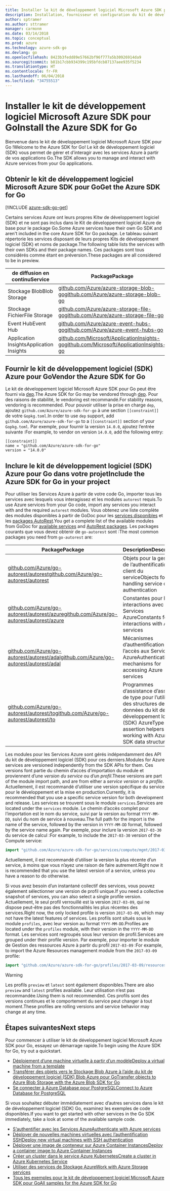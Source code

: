 ```yaml
---
title: Installer le kit de développement logiciel Microsoft Azure SDK pour Go
description: Installation, fournisseur et configuration du kit de développement logiciel (SDK) Azure pour Go.
author: sptramer
ms.author: sttramer
manager: carmonm
ms.date: 03/14/2018
ms.topic: conceptual
ms.prod: azure
ms.technology: azure-sdk-go
ms.devlang: go
ms.openlocfilehash: 8423b3fedd89e57662bf96f777a5b30926914da9
ms.sourcegitcommit: b81b17cbb934399c195bfdcb87137aee935f5234
ms.translationtype: HT
ms.contentlocale: fr-FR
ms.lasthandoff: 06/04/2018
ms.locfileid: "34755513"
---
```

# <a name="install-the-azure-sdk-for-go"></a><span data-ttu-id="54832-103">Installer le kit de développement logiciel Microsoft Azure SDK pour Go</span><span class="sxs-lookup"><span data-stu-id="54832-103">Install the Azure SDK for Go</span></span>

<span data-ttu-id="54832-104">Bienvenue dans le kit de développement logiciel Microsoft Azure SDK pour Go !</span><span class="sxs-lookup"><span data-stu-id="54832-104">Welcome to the Azure SDK for Go!</span></span> <span data-ttu-id="54832-105">Le kit de développement logiciel (SDK) vous permet de gérer et d’interagir avec les services Azure à partir de vos applications Go.</span><span class="sxs-lookup"><span data-stu-id="54832-105">The SDK allows you to manage and interact with Azure services from your Go applications.</span></span>

## <a name="get-the-azure-sdk-for-go"></a><span data-ttu-id="54832-106">Obtenir le kit de développement logiciel Microsoft Azure SDK pour Go</span><span class="sxs-lookup"><span data-stu-id="54832-106">Get the Azure SDK for Go</span></span>

[!INCLUDE [azure-sdk-go-get](includes/azure-sdk-go-get.md)]

<span data-ttu-id="54832-107">Certains services Azure ont leurs propres Kitw de développement logiciel (SDK) et ne sont pas inclus dans le Kit de développement logiciel Azure de base pour le package Go.</span><span class="sxs-lookup"><span data-stu-id="54832-107">Some Azure services have their own Go SDK and aren't included in the core Azure SDK for Go package.</span></span> <span data-ttu-id="54832-108">Le tableau suivant répertorie les services disposant de leurs propres Kits de développement logiciel (SDK) et noms de package.</span><span class="sxs-lookup"><span data-stu-id="54832-108">The following table lists the services with their own SDKs and their package names.</span></span> <span data-ttu-id="54832-109">Ces packages sont tous considérés comme étant en préversion.</span><span class="sxs-lookup"><span data-stu-id="54832-109">These packages are all considered to be in preview.</span></span>

| <span data-ttu-id="54832-110">de diffusion en continu</span><span class="sxs-lookup"><span data-stu-id="54832-110">Service</span></span> | <span data-ttu-id="54832-111">Package</span><span class="sxs-lookup"><span data-stu-id="54832-111">Package</span></span> |
|---------|---------|
| <span data-ttu-id="54832-112">Stockage Blob</span><span class="sxs-lookup"><span data-stu-id="54832-112">Blob Storage</span></span> | [<span data-ttu-id="54832-113">github.com/Azure/azure-storage-blob-go</span><span class="sxs-lookup"><span data-stu-id="54832-113">github.com/Azure/azure-storage-blob-go</span></span>](https://github.com/Azure/azure-storage-blob-go) |
| <span data-ttu-id="54832-114">Stockage Fichier</span><span class="sxs-lookup"><span data-stu-id="54832-114">File Storage</span></span> | [<span data-ttu-id="54832-115">github.com/Azure/azure-storage-file-go</span><span class="sxs-lookup"><span data-stu-id="54832-115">github.com/Azure/azure-storage-file-go</span></span>](https://github.com/Azure/azure-storage-file-go) |
| <span data-ttu-id="54832-116">Event Hub</span><span class="sxs-lookup"><span data-stu-id="54832-116">Event Hub</span></span> | [<span data-ttu-id="54832-117">github.com/Azure/azure-event-hubs-go</span><span class="sxs-lookup"><span data-stu-id="54832-117">github.com/Azure/azure-event-hubs-go</span></span>](https://github.com/Azure/azure-event-hubs-go) |
| <span data-ttu-id="54832-118">Application Insights</span><span class="sxs-lookup"><span data-stu-id="54832-118">Application Insights</span></span> | [<span data-ttu-id="54832-119">github.com/Microsoft/ApplicationInsights-go</span><span class="sxs-lookup"><span data-stu-id="54832-119">github.com/Microsoft/ApplicationInsights-go</span></span>](https://github.com/Microsoft/ApplicationInsights-go) |

## <a name="vendor-the-azure-sdk-for-go"></a><span data-ttu-id="54832-120">Fournir le kit de développement logiciel (SDK) Azure pour Go</span><span class="sxs-lookup"><span data-stu-id="54832-120">Vendor the Azure SDK for Go</span></span>

<span data-ttu-id="54832-121">Le kit de développement logiciel Microsoft Azure SDK pour Go peut être fourni via [dep](https://github.com/golang/dep).</span><span class="sxs-lookup"><span data-stu-id="54832-121">The Azure SDK for Go may be vendored through [dep](https://github.com/golang/dep).</span></span> <span data-ttu-id="54832-122">Pour des raisons de stabilité, le vendoring est recommandé.</span><span class="sxs-lookup"><span data-stu-id="54832-122">For stability reasons, vendoring is recommended.</span></span> <span data-ttu-id="54832-123">Pour pouvoir utiliser la prise en charge `dep`, ajoutez `github.com/Azure/azure-sdk-for-go` à une section `[[constraint]]` de votre `Gopkg.toml`.</span><span class="sxs-lookup"><span data-stu-id="54832-123">In order to use `dep` support, add `github.com/Azure/azure-sdk-for-go` to a `[[constraint]]` section of your `Gopkg.toml`.</span></span> <span data-ttu-id="54832-124">Par exemple, pour fournir la version `14.0.0`, ajoutez l’entrée suivante :</span><span class="sxs-lookup"><span data-stu-id="54832-124">For example, to vendor on version `14.0.0`, add the following entry:</span></span>

```
[[constraint]]
name = "github.com/Azure/azure-sdk-for-go"
version = "14.0.0"
```

## <a name="include-the-azure-sdk-for-go-in-your-project"></a><span data-ttu-id="54832-125">Inclure le kit de développement logiciel (SDK) Azure pour Go dans votre projet</span><span class="sxs-lookup"><span data-stu-id="54832-125">Include the Azure SDK for Go in your project</span></span>

<span data-ttu-id="54832-126">Pour utiliser les Services Azure à partir de votre code Go, importer tous les services avec lesquels vous interagissez et les modules `autorest` requis.</span><span class="sxs-lookup"><span data-stu-id="54832-126">To use Azure services from your Go code, import any services you interact with and the required `autorest` modules.</span></span>
<span data-ttu-id="54832-127">Vous obtenez une liste complète des modules disponibles à partir de GoDoc pour les [services disponibles](https://godoc.org/github.com/Azure/azure-sdk-for-go) et les [packages AutoRest](https://godoc.org/github.com/Azure/go-autorest).</span><span class="sxs-lookup"><span data-stu-id="54832-127">You get a complete list of the available modules from GoDoc for [available services](https://godoc.org/github.com/Azure/azure-sdk-for-go) and [AutoRest packages](https://godoc.org/github.com/Azure/go-autorest).</span></span> <span data-ttu-id="54832-128">Les packages courants que vous devez obtenir de `go-autorest` sont :</span><span class="sxs-lookup"><span data-stu-id="54832-128">The most common packages you need from `go-autorest` are:</span></span>

| <span data-ttu-id="54832-129">Package</span><span class="sxs-lookup"><span data-stu-id="54832-129">Package</span></span> | <span data-ttu-id="54832-130">Description</span><span class="sxs-lookup"><span data-stu-id="54832-130">Description</span></span> |
|---------|-------------|
| <span data-ttu-id="54832-131">[github.com/Azure/go-autorest/autorest][autorest]</span><span class="sxs-lookup"><span data-stu-id="54832-131">[github.com/Azure/go-autorest/autorest][autorest]</span></span> | <span data-ttu-id="54832-132">Objets pour la gestion de l’authentification client du service</span><span class="sxs-lookup"><span data-stu-id="54832-132">Objects for handling service client authentication</span></span> |
| <span data-ttu-id="54832-133">[github.com/Azure/go-autorest/autorest/azure][autorest/azure]</span><span class="sxs-lookup"><span data-stu-id="54832-133">[github.com/Azure/go-autorest/autorest/azure][autorest/azure]</span></span> | <span data-ttu-id="54832-134">Constantes pour les interactions avec les Services Azure</span><span class="sxs-lookup"><span data-stu-id="54832-134">Constants for interactions with Azure services</span></span> |
| <span data-ttu-id="54832-135">[github.com/Azure/go-autorest/autorest/adal][autorest/adal]</span><span class="sxs-lookup"><span data-stu-id="54832-135">[github.com/Azure/go-autorest/autorest/adal][autorest/adal]</span></span> | <span data-ttu-id="54832-136">Mécanismes d’authentification pour l’accès aux Services Azure</span><span class="sxs-lookup"><span data-stu-id="54832-136">Authentication mechanisms for accessing Azure services</span></span> |
| <span data-ttu-id="54832-137">[github.com/Azure/go-autorest/autorest/to][autorest/to]</span><span class="sxs-lookup"><span data-stu-id="54832-137">[github.com/Azure/go-autorest/autorest/to][autorest/to]</span></span> | <span data-ttu-id="54832-138">Programmes d’assistance d’assertion de type pour l’utilisation des structures de données du kit de développement logiciel (SDK) Azure</span><span class="sxs-lookup"><span data-stu-id="54832-138">Type assertion helpers for working with Azure SDK data structures</span></span> |

[autorest]: https://godoc.org/github.com/Azure/go-autorest/autorest
[autorest/azure]: https://godoc.org/github.com/Azure/go-autorest/autorest/azure
[autorest/adal]: https://godoc.org/github.com/Azure/go-autorest/autorest/adal
[autorest/to]: https://godoc.org/github.com/Azure/go-autorest/autorest/to

<span data-ttu-id="54832-139">Les modules pour les Services Azure sont gérés indépendamment des API du kit de développement logiciel (SDK) pour ces derniers.</span><span class="sxs-lookup"><span data-stu-id="54832-139">Modules for Azure services are versioned independently from the SDK APIs for them.</span></span> <span data-ttu-id="54832-140">Ces versions font partie du chemin d’accès d’importation du module et proviennent d’une _version du service_ ou d’un _profil_.</span><span class="sxs-lookup"><span data-stu-id="54832-140">These versions are part of the module import path, and are from either a _service version_ or a _profile_.</span></span> <span data-ttu-id="54832-141">Actuellement, il est recommandé d’utiliser une version spécifique du service pour le développement et la mise en production.</span><span class="sxs-lookup"><span data-stu-id="54832-141">Currently, it is recommended that you use a specific service version for both development and release.</span></span> <span data-ttu-id="54832-142">Les services se trouvent sous le module `services`.</span><span class="sxs-lookup"><span data-stu-id="54832-142">Services are located under the `services` module.</span></span> <span data-ttu-id="54832-143">Le chemin d’accès complet pour l’importation est le nom du service, suivi par la version au format `YYYY-MM-DD`, suivi du nom de service à nouveau.</span><span class="sxs-lookup"><span data-stu-id="54832-143">The full path for the import is the name of the service, followed by the version in `YYYY-MM-DD` format, followed by the service name again.</span></span> <span data-ttu-id="54832-144">Par exemple, pour inclure la version `2017-03-30` du service de calcul :</span><span class="sxs-lookup"><span data-stu-id="54832-144">For example, to include the `2017-03-30` version of the Compute service:</span></span>

```go
import "github.com/Azure/azure-sdk-for-go/services/compute/mgmt/2017-03-30/compute"
```

<span data-ttu-id="54832-145">Actuellement, il est recommandé d’utiliser la version la plus récente d’un service, à moins que vous n’ayez une raison de faire autrement.</span><span class="sxs-lookup"><span data-stu-id="54832-145">Right now it is recommended that you use the latest version of a service, unless you have a reason to do otherwise.</span></span>

<span data-ttu-id="54832-146">Si vous avez besoin d’un instantané collectif des services, vous pouvez également sélectionner une version de profil unique.</span><span class="sxs-lookup"><span data-stu-id="54832-146">If you need a collective snapshot of services, you can also select a single profile version.</span></span> <span data-ttu-id="54832-147">Actuellement, le seul profil verrouillé est la version `2017-03-09`, qui ne dispose peut-être pas des fonctionnalités les plus récentes des services.</span><span class="sxs-lookup"><span data-stu-id="54832-147">Right now, the only locked profile is version `2017-03-09`, which may not have the latest features of services.</span></span> <span data-ttu-id="54832-148">Les profils sont situés sous le module `profiles`, avec leur version au format `YYYY-MM-DD`.</span><span class="sxs-lookup"><span data-stu-id="54832-148">Profiles are located under the `profiles` module, with their version in the `YYYY-MM-DD` format.</span></span> <span data-ttu-id="54832-149">Les services sont regroupés sous leur version de profil.</span><span class="sxs-lookup"><span data-stu-id="54832-149">Services are grouped under their profile version.</span></span> <span data-ttu-id="54832-150">Par exemple, pour importer le module de Gestion des ressources Azure à partir du profil `2017-03-09` :</span><span class="sxs-lookup"><span data-stu-id="54832-150">For example, to import the Azure Resources management module from the `2017-03-09` profile:</span></span>

```go
import "github.com/Azure/azure-sdk-for-go/profiles/2017-03-09/resources/mgmt/resources"
```

> [!WARNING]
> <span data-ttu-id="54832-151">Les profils `preview` et `latest` sont également disponibles.</span><span class="sxs-lookup"><span data-stu-id="54832-151">There are also `preview` and `latest` profiles available.</span></span> <span data-ttu-id="54832-152">Leur utilisation n’est pas recommandée.</span><span class="sxs-lookup"><span data-stu-id="54832-152">Using them is not recommended.</span></span> <span data-ttu-id="54832-153">Ces profils sont des versions continues et le comportement du service peut changer à tout moment.</span><span class="sxs-lookup"><span data-stu-id="54832-153">These profiles are rolling versions and service behavior may change at any time.</span></span>

## <a name="next-steps"></a><span data-ttu-id="54832-154">Étapes suivantes</span><span class="sxs-lookup"><span data-stu-id="54832-154">Next steps</span></span>

<span data-ttu-id="54832-155">Pour commencer à utiliser le kit de développement logiciel Microsoft Azure SDK pour Go, essayez un démarrage rapide.</span><span class="sxs-lookup"><span data-stu-id="54832-155">To begin using the Azure SDK for Go, try out a quickstart.</span></span>

* [<span data-ttu-id="54832-156">Déploiement d’une machine virtuelle à partir d’un modèle</span><span class="sxs-lookup"><span data-stu-id="54832-156">Deploy a virtual machine from a template</span></span>](azure-sdk-go-qs-vm.md)
* [<span data-ttu-id="54832-157">Transférer des objets vers le Stockage Blob Azure à l’aide du kit de développement logiciel (SDK) Blob Azure pour Go</span><span class="sxs-lookup"><span data-stu-id="54832-157">Transfer objects to Azure Blob Storage with the Azure Blob SDK for Go</span></span>](/azure/storage/blobs/storage-quickstart-blobs-go?toc=%2fgo%2fazure%2ftoc.json)
* [<span data-ttu-id="54832-158">Se connecter à Azure Database pour PostgreSQL</span><span class="sxs-lookup"><span data-stu-id="54832-158">Connect to Azure Database for PostgreSQL</span></span>](/azure/postgresql/connect-go?toc=%2fgo%2fazure%2ftoc.json)

<span data-ttu-id="54832-159">Si vous souhaitez débuter immédiatement avec d’autres services dans le kit de développement logiciel (SDK) Go, examinez les exemples de code disponibles.</span><span class="sxs-lookup"><span data-stu-id="54832-159">If you want to get started with other services in the Go SDK immediately, take a look at some of the available sample code.</span></span>

* [<span data-ttu-id="54832-160">S’authentifier avec les Services Azure</span><span class="sxs-lookup"><span data-stu-id="54832-160">Authenticate with Azure services</span></span>](https://github.com/Azure-Samples/azure-sdk-for-go-samples/tree/master/iam)
* [<span data-ttu-id="54832-161">Déployer de nouvelles machines virtuelles avec l’authentification SSH</span><span class="sxs-lookup"><span data-stu-id="54832-161">Deploy new virtual machines with SSH authentication</span></span>](https://github.com/Azure-Samples/azure-sdk-for-go-samples/tree/master/compute)
* [<span data-ttu-id="54832-162">Déployer une image de conteneur sur Azure Container Instances</span><span class="sxs-lookup"><span data-stu-id="54832-162">Deploy a container image to Azure Container Instances</span></span>](https://github.com/Azure-Samples/azure-sdk-for-go-samples/tree/master/containerinstance)
* [<span data-ttu-id="54832-163">Créer un cluster dans le service Azure Kubernetes</span><span class="sxs-lookup"><span data-stu-id="54832-163">Create a cluster in Azure Kubernetes Service</span></span>](https://github.com/Azure-Samples/azure-sdk-for-go-samples/tree/master/containerservice)
* [<span data-ttu-id="54832-164">Utiliser des services de Stockage Azure</span><span class="sxs-lookup"><span data-stu-id="54832-164">Work with Azure Storage services</span></span>](https://github.com/Azure-Samples/azure-sdk-for-go-samples/tree/master/storage)
* [<span data-ttu-id="54832-165">Tous les exemples pour le kit de développement logiciel Microsoft Azure SDK pour Go</span><span class="sxs-lookup"><span data-stu-id="54832-165">All samples for the Azure SDK for Go</span></span>](https://github.com/azure-samples/azure-sdk-for-go-samples)
